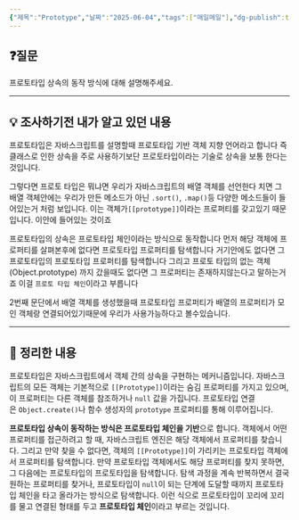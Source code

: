 ```yaml
---
{"제목":"Prototype","날짜":"2025-06-04","tags":["매일메일"],"dg-publish":true,"permalink":"/매일메일/25년6월/Prototype/","dgPassFrontmatter":true,"created":"2025-06-04T20:56:22.128+09:00","updated":"2025-06-04T21:08:00.034+09:00"}
---
```


## ❓질문

프로토타입 상속의 동작 방식에 대해 설명해주세요.

---
## 💡 조사하기전 내가 알고 있던 내용

프로토타입은 자바스크립트를 설명할때 프로토타입 기반 객체 지향 언어라고 합니다 즉 클래스로 인한 상속을 주로 사용하기보단 프로토타입이라는 기술로 상속을 보통 한다는 것입니다.

그렇다면 프로토 타입은 뭐냐면 우리가 자바스크립트의 배열 객체를 선언한다 치면 그 배열 객체안에는 우리가 만든 메소드가 아닌 `.sort()`, `.map()`등 다양한 메소드들이 들어있는거 처럼 보입니다. 이는 객체가`[[prototype]]`이라는 프로퍼티를 갖고있기 때문입니다. 이안에 들어있는 것이죠

프로토타입의 상속은 프로토타입 체인이라는 방식으로 동작합니다 먼저 해당 객체에 프로퍼티를 살펴본후에 없다면 프로토타입 프로퍼티를 탐색합니다 거기안에도 없다면 그 프로토타입의 프로토타입 프로퍼티를 탐색합니다 그리고 프로토 타입의 없는 객체(Object.prototype) 까지 갔을때도 없다면 그 프로퍼티는 존재하지않는다고 말하는거죠 이걸 `프로토 타입 체인`이라고 부릅니다

2번째 문단에서 배열 객체를 생성했을때 프로토타입 프로퍼티가 배열의 프로퍼티가 모인 객체랑 연결되어있기때문에 우리가 사용가능하다고 볼수있습니다.


---
## 🏫 정리한 내용

프로토타입은 자바스크립트에서 객체 간의 상속을 구현하는 메커니즘입니다. 자바스크립트의 모든 객체는 기본적으로 `[[Prototype]]`이라는 숨김 프로퍼티를 가지고 있으며, 이 프로퍼티는 다른 객체를 참조하거나 `null` 값을 가집니다. 프로토타입 연결은 `Object.create()`나 함수 생성자의 `prototype` 프로퍼티를 통해 이루어집니다.

**프로토타입 상속이 동작하는 방식은 프로토타입 체인을 기반**으로 합니다. 객체에서 어떤 프로퍼티를 접근하려고 할 때, 자바스크립트 엔진은 해당 객체에서 프로퍼티를 찾습니다. 그리고 만약 찾을 수 없다면, 객체의 `[[Prototype]]`이 가리키는 프로토타입 객체에서 프로퍼티를 탐색합니다. 만약 프로토타입 객체에서도 해당 프로퍼티를 찾지 못하면, 그 다음에는 프로토타입의 프로토타입을 탐색합니다. 탐색 과정을 계속 반복하면서 결국 원하는 프로퍼티를 찾거나, 프로토타입이 `null`이 되는 단계에 도달할 때까지 프로토타입 체인을 타고 올라가는 방식으로 탐색합니다. 이런 식으로 프로토타입이 꼬리에 꼬리를 물고 연결된 형태를 두고 **프로토타입 체인**이라고 부르는 것입니다.